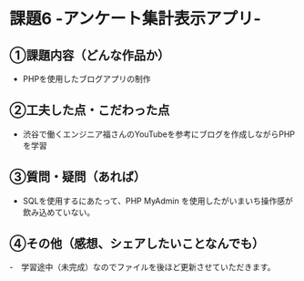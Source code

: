 # 課題6 -アンケート集計表示アプリ- 

## ①課題内容（どんな作品か） 
- PHPを使用したブログアプリの制作

## ②工夫した点・こだわった点 
- 渋谷で働くエンジニア福さんのYouTubeを参考にブログを作成しながらPHPを学習

## ③質問・疑問（あれば） 
- SQLを使用するにあたって、PHP MyAdmin を使用したがいまいち操作感が飲み込めていない。 

## ④その他（感想、シェアしたいことなんでも） 
-　学習途中（未完成）なのでファイルを後ほど更新させていただきます。
